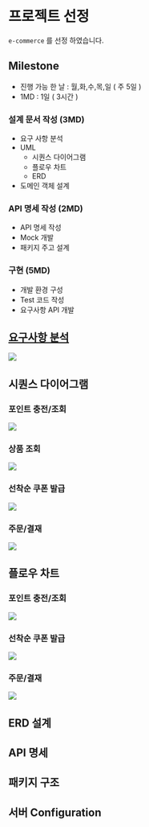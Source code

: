 # 프로젝트 선정
`e-commerce` 를 선정 하였습니다. 

## Milestone
 
- 진행 가능 한 날 : 월,화,수,목,일 ( 주 5일 )
- 1MD : 1일 ( 3시간 )

### 설계 문서 작성 (3MD)
- 요구 사항 분석
- UML 
  - 시퀀스 다이어그램
  - 플로우 차트
  - ERD
- 도메인 객체 설계

### API 명세 작성 (2MD)
- API 명세 작성
- Mock 개발
- 패키지 주고 설계

### 구현 (5MD)
- 개발 환경 구성
- Test 코드 작성
- 요구사항 API 개발

## [요구사항 분석](https://docs.google.com/spreadsheets/d/1t_x48OX8v5qGE9aPk9-a_7EixDlwSdpn_QKgB-MDL4c/edit?usp=sharing)
<img src="docs/00-요구사항분석.png">

## 시퀀스 다이어그램

### 포인트 충전/조회
  <img src="docs/01-시퀀스-포인트충전_조회.png">

### 상품 조회
  <img src="docs/01-시퀀스-상품_목록_조회.png">

### 선착순 쿠폰 발급
  <img src="docs/01-시퀀스-선착순_쿠폰_발급.png">

### 주문/결재
  <img src="docs/01-시퀀스-주문_결재.png">

## 플로우 차트
### 포인트 충전/조회
  <img src="docs/02-플로우차트-포인트충전_조회.png">

### 선착순 쿠폰 발급
  <img src="docs/02-플로우차트-선착순_쿠폰_발급.png">

### 주문/결재
  <img src="docs/02-플로우차트-주문_결재.png">

## ERD 설계

## API 명세

## 패키지 구조

## 서버 Configuration